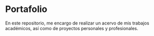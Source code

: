 # Portafolio
En este repositorio, me encargo de realizar un acervo de mis trabajos académicos, así como de proyectos personales y profesionales.
